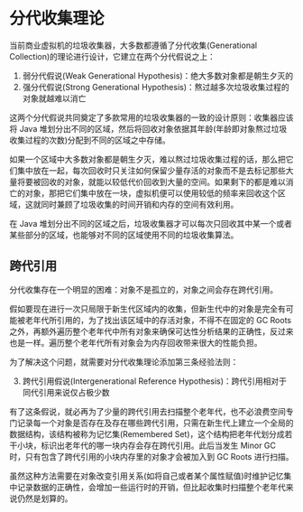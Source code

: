 # 分代收集理论

当前商业虚拟机的垃圾收集器，大多数都遵循了分代收集(Generational Collection)的理论进行设计，它建立在两个分代假说之上：

1. 弱分代假说(Weak Generational Hypothesis)：绝大多数对象都是朝生夕灭的
2. 强分代假说(Strong Generational Hypothesis)：熬过越多次垃圾收集过程的对象就越难以消亡

这两个分代假说共同奠定了多款常用的垃圾收集器的一致的设计原则：收集器应该将 Java 堆划分出不同的区域，然后将回收对象依据其年龄(年龄即对象熬过垃圾收集过程的次数)分配到不同的区域之中存储。

如果一个区域中大多数对象都是朝生夕灭，难以熬过垃圾收集过程的话，那么把它们集中放在一起，每次回收时只关注如何保留少量存活的对象而不是去标记那些大量将要被回收的对象，就能以较低代价回收到大量的空间。如果剩下的都是难以消亡的对象，那把它们集中放在一块，虚拟机便可以使用较低的频率来回收这个区域，这就同时兼顾了垃圾收集的时间开销和内存的空间有效利用。

在 Java 堆划分出不同的区域之后，垃圾收集器才可以每次只回收其中某一个或者某些部分的区域，也能够对不同的区域使用不同的垃圾收集算法。

## 跨代引用

分代收集存在一个明显的困难：对象不是孤立的，对象之间会存在跨代引用。

假如要现在进行一次只局限于新生代区域内的收集，但新生代中的对象是完全有可能被老年代所引用的，为了找出该区域中的存活对象，不得不在固定的 GC Roots 之外，再额外遍历整个老年代中所有对象来确保可达性分析结果的正确性，反过来也是一样。遍历整个老年代所有对象会为内存回收带来很大的性能负担。

为了解决这个问题，就需要对分代收集理论添加第三条经验法则：

3. 跨代引用假说(Intergenerational Reference Hypothesis)：跨代引用相对于同代引用来说仅占极少数

有了这条假说，就必再为了少量的跨代引用去扫描整个老年代，也不必浪费空间专门记录每一个对象是否存在及存在哪些跨代引用，只需在新生代上建立一个全局的数据结构，该结构被称为记忆集(Remembered Set)，这个结构把老年代划分成若干小块，标识出老年代的哪一块内存会存在跨代引用。此后当发生 Minor GC 时，只有包含了跨代引用的小块内存里的对象才会被加入到 GC Roots 进行扫描。

虽然这种方法需要在对象改变引用关系(如将自己或者某个属性赋值)时维护记忆集中记录数据的正确性，会增加一些运行时的开销，但比起收集时扫描整个老年代来说仍然是划算的。
